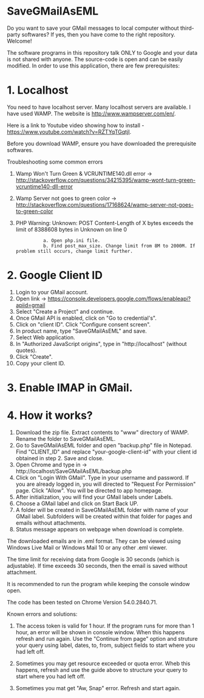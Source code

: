 # SaveGMailAsEML

Do you want to save your GMail messages to local computer without third-party softwares? If yes, then you have come to the right repository. Welcome!

The software programs in this repository talk ONLY to Google and your data is not shared with anyone. The source-code is open and can be easily modified. In order to use this application, there are few prerequisites:

# 1. Localhost

You need to have localhost server. Many localhost servers are available. I have used WAMP. The website is http://www.wampserver.com/en/.

Here is a link to Youtube video showing how to install - https://www.youtube.com/watch?v=RZTYqTGqtjI.

Before you download WAMP, ensure you have downloaded the prerequisite softwares.

Troubleshooting some common errors

1. Wamp Won't Turn Green & VCRUNTIME140.dll error -> http://stackoverflow.com/questions/34215395/wamp-wont-turn-green-vcruntime140-dll-error

2. Wamp Server not goes to green color -> http://stackoverflow.com/questions/17168624/wamp-server-not-goes-to-green-color

3. PHP Warning:  Unknown: POST Content-Length of X bytes exceeds the limit of 8388608 bytes in Unknown on line 0
                 
                 a. Open php.ini file.
                 b. Find post_max_size. Change limit from 8M to 2000M. If problem still occurs, change limit further.
                 
# 2. Google Client ID

1. Login to your GMail account.
2. Open link -> https://console.developers.google.com/flows/enableapi?apiid=gmail
3. Select "Create a Project" and continue.
4. Once GMail API is enabled, click on "Go to credential's".
5. Click on "client ID". Click "Configure consent screen".
6. In product name, type "SaveGMailAsEML" and save.
7. Select Web application.
8. In "Authorized JavaScript origins", type in "http://localhost" (without quotes).
9. Click "Create".
10. Copy your client ID.

# 3. Enable IMAP in GMail.

# 4. How it works?

1. Download the zip file. Extract contents to "www" directory of WAMP. Rename the folder to SaveGMailAsEML.
2. Go to SaveGMailAsEML folder and open "backup.php" file in Notepad. Find "CLIENT_ID" and replace "your-google-client-id" with your client id obtained in step 2. Save and close.
3. Open Chrome and type in -> http://localhost/SaveGMailAsEML/backup.php
4. Click on "Login With GMail". Type in your username and password. If you are already logged in, you will directed to "Request For Permission" page. Click "Allow". You will be directed to app homepage.
5. After initialization, you will find your GMail labels under Labels.
6. Choose a GMail label and click on Start Back UP.
7. A folder will be created in SaveGMailAsEML folder with name of your GMail label. Subfolders will be created within that folder for pages and emails without attachments.
8. Status message appears on webpage when download is complete.

The downloaded emails are in .eml format. They can be viewed using Windows Live Mail or Windows Mail 10 or any other .eml viewer.

The time limit for receiving data from Google is 30 seconds (which is adjustable). If time exceeds 30 seconds, then the email is saved without attachment.

It is recommended to run the program while keeping the console window open. 

The code has been tested on Chrome Version 54.0.2840.71.

Known errors and solutions:

1. The access token is valid for 1 hour. If the program runs for more than 1 hour, an error will be shown in console window. When this happens refresh and run again. Use the "Continue from page" option and struture your query using label, dates, to, from, subject fields to start where you had left off.

2. Sometimes you may get resource exceeded or quota error. Wheb this happens, refresh and use the guide above to structure your query to start where you had left off.

3. Sometimes you mat get "Aw, Snap" error. Refresh and start again.
